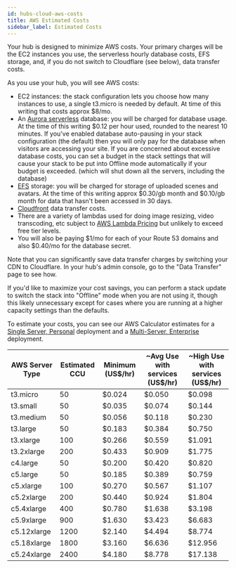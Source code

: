 ```yaml
---
id: hubs-cloud-aws-costs
title: AWS Estimated Costs
sidebar_label: Estimated Costs
---
```


Your hub is designed to minimize AWS costs. Your primary charges will be the EC2 instances you use, the serverless hourly database costs, EFS storage, and, if you do not switch to Cloudflare (see below), data transfer costs.

As you use your hub, you will see AWS costs:

- EC2 instances: the stack configuration lets you choose how many instances to use, a single t3.micro is needed by default. At time of this writing that costs approx \$8/mo.
- An [Aurora serverless](https://aws.amazon.com/rds/aurora/pricing/) database: you will be charged for database usage. At the time of this writing \$0.12 per hour used, rounded to the nearest 10 minutes. If you've enabled database auto-pausing in your stack configuration (the default) then you will only pay for the database when visitors are accessing your site. If you are concerned about excessive database costs, you can set a budget in the stack settings that will cause your stack to be put into Offline mode automatically if your budget is exceeded. (which will shut down all the servers, including the database)
- [EFS](https://aws.amazon.com/efs/pricing/) storage: you will be charged for storage of uploaded scenes and avatars. At the time of this writing approx $0.30/gb month and $0.10/gb month for data that hasn't been accessed in 30 days.
- [Cloudfront](https://aws.amazon.com/cloudfront/pricing/) data transfer costs.
- There are a variety of lambdas used for doing image resizing, video transcoding, etc subject to [AWS Lambda Pricing](https://aws.amazon.com/lambda/pricing) but unlikely to exceed free tier levels.
- You will also be paying $1/mo for each of your Route 53 domains and also $0.40/mo for the database secret.

Note that you can significantly save data transfer charges by switching your CDN to Cloudflare. In your hub's admin console, go to the "Data Transfer" page to see how.

If you'd like to maximize your cost savings, you can perform a stack update to switch the stack into "Offline" mode when you are not using it, though this likely unnecessary except for cases where you are running at a higher capacity settings than the defaults.

To estimate your costs, you can see our AWS Calculator estimates for a [Single Server, Personal](https://calculator.s3.amazonaws.com/index.html#r=IAD&key=files/calc-780fd694890a75cdb1b295a77845c3ecb31ba889&v=ver20191121vC) deployment and a [Multi-Server, Enterprise](https://calculator.s3.amazonaws.com/index.html#r=IAD&key=files/calc-c29e6ec8edcd38e7bd01b3e9284863f4f5fed318&v=ver20191121vC) deployment.

| AWS Server Type | Estimated CCU | Minimum (US\$/hr) | ~Avg Use with services (US\$/hr) | ~High Use with services (US\$/hr) |
| --------------- | ------------- | ----------------- | -------------------------------- | --------------------------------- |
| t3.micro        | 50            | \$0.024           | \$0.050                          | \$0.098                           |
| t3.small        | 50            | \$0.035           | \$0.074                          | \$0.144                           |
| t3.medium       | 50            | \$0.056           | \$0.118                          | \$0.230                           |
| t3.large        | 50            | \$0.183           | \$0.384                          | \$0.750                           |
| t3.xlarge       | 100           | \$0.266           | \$0.559                          | \$1.091                           |
| t3.2xlarge      | 200           | \$0.433           | \$0.909                          | \$1.775                           |
| c4.large        | 50            | \$0.200           | \$0.420                          | \$0.820                           |
| c5.large        | 50            | \$0.185           | \$0.389                          | \$0.759                           |
| c5.xlarge       | 100           | \$0.270           | \$0.567                          | \$1.107                           |
| c5.2xlarge      | 200           | \$0.440           | \$0.924                          | \$1.804                           |
| c5.4xlarge      | 400           | \$0.780           | \$1.638                          | \$3.198                           |
| c5.9xlarge      | 900           | \$1.630           | \$3.423                          | \$6.683                           |
| c5.12xlarge     | 1200          | \$2.140           | \$4.494                          | \$8.774                           |
| c5.18xlarge     | 1800          | \$3.160           | \$6.636                          | \$12.956                          |
| c5.24xlarge     | 2400          | \$4.180           | \$8.778                          | \$17.138                          |

